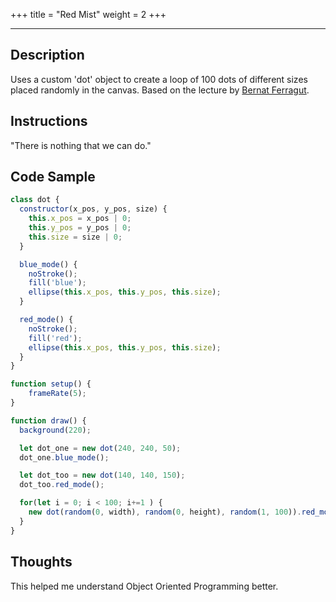 +++
title = "Red Mist"
weight = 2
+++

<!-- Load the Library -->
<script type = "text/javascript" src = "../../scripts/libs/p5js/p5.min.js"></script>

<!-- Load the Sketch -->
<script>

/*
 * Title:   Red Mist
 * Author:  hamzberg
 * Version: 0.1
 * Date:    22 December 2023
 *
 * Notes:
 *   -
 */

class dot {

  constructor(x_pos, y_pos, size) {

    this.x_pos = x_pos | 0;

    this.y_pos = y_pos | 0;

    this.size = size | 0;

  }

  blue_mode() {

    noStroke();

    fill('blue');

    ellipse(this.x_pos, this.y_pos, this.size);

  }

  red_mode() {

    noStroke();

    fill('red');

    ellipse(this.x_pos, this.y_pos, this.size);

  }

}

function setup() {

    frameRate(5);

    let c = createCanvas(700, 300);

    c.parent('processing-canvas');
}

function draw() {
  background(220);

  let dot_one = new dot(240, 240, 50);
  dot_one.blue_mode();

  let dot_too = new dot(140, 140, 150);
  dot_too.red_mode();

  for(let i = 0; i < 100; i+=1 ) {

    new dot(random(0, width), random(0, height), random(1, 100)).red_mode();

  }
}

</script>

<!-- Insert the Sketch -->
<div id="processing-canvas"></div>

<hr>

## Description

Uses a custom 'dot' object to create a loop of 100 dots of different sizes placed randomly in the canvas. Based on the lecture by [Bernat Ferragut](https://ga-course.surge.sh/).

## Instructions

"There is nothing that we can do."

## Code Sample

```JavaScript
class dot {
  constructor(x_pos, y_pos, size) {
    this.x_pos = x_pos | 0;
    this.y_pos = y_pos | 0;
    this.size = size | 0;
  }

  blue_mode() {
    noStroke();
    fill('blue');
    ellipse(this.x_pos, this.y_pos, this.size);
  }

  red_mode() {
    noStroke();
    fill('red');
    ellipse(this.x_pos, this.y_pos, this.size);
  }
}

function setup() {
    frameRate(5);
}

function draw() {
  background(220);

  let dot_one = new dot(240, 240, 50);
  dot_one.blue_mode();

  let dot_too = new dot(140, 140, 150);
  dot_too.red_mode();

  for(let i = 0; i < 100; i+=1 ) {
    new dot(random(0, width), random(0, height), random(1, 100)).red_mode();
  }
}
```
## Thoughts

This helped me understand Object Oriented Programming better.
